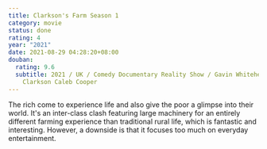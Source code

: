 ```yaml
---
title: Clarkson's Farm Season 1
category: movie
status: done
rating: 4
year: "2021"
date: 2021-08-29 04:28:20+08:00
douban:
  rating: 9.6
  subtitle: 2021 / UK / Comedy Documentary Reality Show / Gavin Whitehead / Jeremy
    Clarkson Caleb Cooper
---
```


The rich come to experience life and also give the poor a glimpse into their world. It's an inter-class clash featuring large machinery for an entirely different farming experience than traditional rural life, which is fantastic and interesting. However, a downside is that it focuses too much on everyday entertainment.
